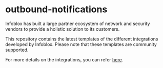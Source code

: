 # outbound-notifications
Infoblox has built a large partner ecosystem of network and security vendors to provide a holistic solution to its customers. 

This repository contains the latest templates of the different integrations developed by Infoblox. Please note that these templates are community supported.

For more details on the integrations, you can refer [here](https://community.infoblox.com/t5/Alliance-Partner-Integrations/ct-p/PartnerIntegrations).
